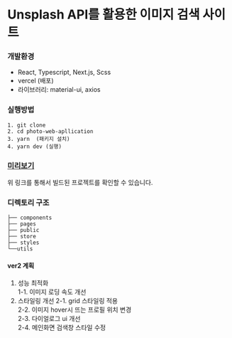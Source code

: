 # Unsplash API를 활용한 이미지 검색 사이트

### 개발환경
 - React, Typescript, Next.js, Scss
 - vercel (배포)
 - 라이브러리: material-ui, axios

### 실행방법
  ```
  1. git clone
  2. cd photo-web-apllication
  3. yarn  (패키지 설치)
  4. yarn dev (실행)
  ```
 
### [미리보기](https://photo-web-application-iakigpwdz-solbi9382.vercel.app)
 위 링크를 통해서 빌드된 프로젝트를 확인할 수 있습니다.
 
 
### 디렉토리 구조
```
├── components
├── pages  
├── public 
├── store  
├── styles 
└──utils 
```

#### ver2 계획
1. 성능 최적화 <br/>
 1-1. 이미지 로딩 속도 개선 <br/>
2. 스타일링 개선 
 2-1. grid 스타일링 적용 <br/>
 2-2. 이미지 hover시 뜨는 프로필 위치 변경 <br/>
 2-3. 다이얼로그 ui 개선 <br/>
 2-4. 메인화면 검색창 스타일 수정
